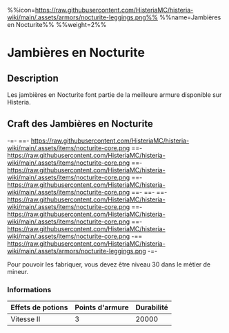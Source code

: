 %%icon=https://raw.githubusercontent.com/HisteriaMC/histeria-wiki/main/.assets/armors/nocturite-leggings.png%%
%%name=Jambières en Nocturite%%
%%weight=2%%
# Jambières en Nocturite 

## Description
Les jambières en Nocturite font partie de la meilleure armure disponible sur Histeria.

## Craft des Jambières en Nocturite
-=-
 ==- https://raw.githubusercontent.com/HisteriaMC/histeria-wiki/main/.assets/items/nocturite-core.png
 ==- https://raw.githubusercontent.com/HisteriaMC/histeria-wiki/main/.assets/items/nocturite-core.png
 ==- https://raw.githubusercontent.com/HisteriaMC/histeria-wiki/main/.assets/items/nocturite-core.png
 ==- https://raw.githubusercontent.com/HisteriaMC/histeria-wiki/main/.assets/items/nocturite-core.png
 ==- 
 ==- 
 ==- https://raw.githubusercontent.com/HisteriaMC/histeria-wiki/main/.assets/items/nocturite-core.png
 ==- https://raw.githubusercontent.com/HisteriaMC/histeria-wiki/main/.assets/items/nocturite-core.png
 ==- https://raw.githubusercontent.com/HisteriaMC/histeria-wiki/main/.assets/items/nocturite-core.png
 -== https://raw.githubusercontent.com/HisteriaMC/histeria-wiki/main/.assets/armors/nocturite-leggings.png
-=-

Pour pouvoir les fabriquer, vous devez être niveau 30 dans le métier de mineur.

### Informations
| Effets de potions | Points d'armure | Durabilité |
| ----------------- |-----------------| ---------- |
| Vitesse II | 3 | 20000 |
